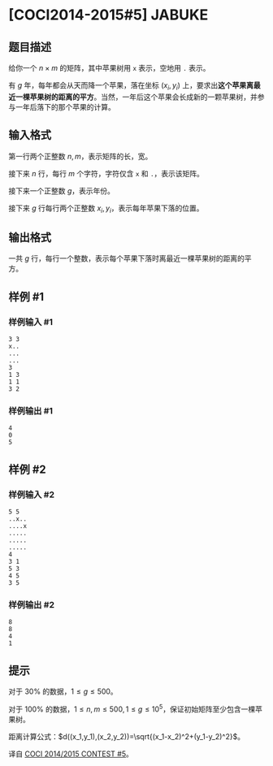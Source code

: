 # [COCI2014-2015#5] JABUKE

## 题目描述

给你一个 $n \times m$ 的矩阵，其中苹果树用 `x` 表示，空地用 `.` 表示。

有 $g$ 年，每年都会从天而降一个苹果，落在坐标 $(x_i,y_i)$ 上，要求出**这个苹果离最近一棵苹果树的距离的平方**。当然，一年后这个苹果会长成新的一颗苹果树，并参与一年后落下的那个苹果的计算。

## 输入格式

第一行两个正整数 $n,m$，表示矩阵的长，宽。

接下来 $n$ 行，每行 $m$ 个字符，字符仅含 `x` 和 `.`，表示该矩阵。

接下来一个正整数 $g$，表示年份。

接下来 $g$ 行每行两个正整数 $x_i,y_i$，表示每年苹果下落的位置。

## 输出格式

一共 $g$ 行，每行一个整数，表示每个苹果下落时离最近一棵苹果树的距离的平方。

## 样例 #1

### 样例输入 #1
```
3 3
x..
...
...
3
1 3
1 1
3 2
```

### 样例输出 #1

```
4
0
5
```

## 样例 #2

### 样例输入 #2
```
5 5
..x..
....x
.....
.....
.....
4
3 1
5 3
4 5
3 5
```

### 样例输出 #2

```
8
8
4
1
```

## 提示

对于 $30\%$ 的数据，$1 \leq g \leq 500$。

对于 $100\%$ 的数据，$1\leq n,m \leq 500,1 \leq g \leq 10^5$，保证初始矩阵至少包含一棵苹果树。

距离计算公式：$d((x_1,y_1),(x_2,y_2))=\sqrt{(x_1-x_2)^2+(y_1-y_2)^2}$。

译自 [COCI 2014/2015 CONTEST #5](https://hsin.hr/coci/archive/2014_2015/contest5_tasks.pdf)。
